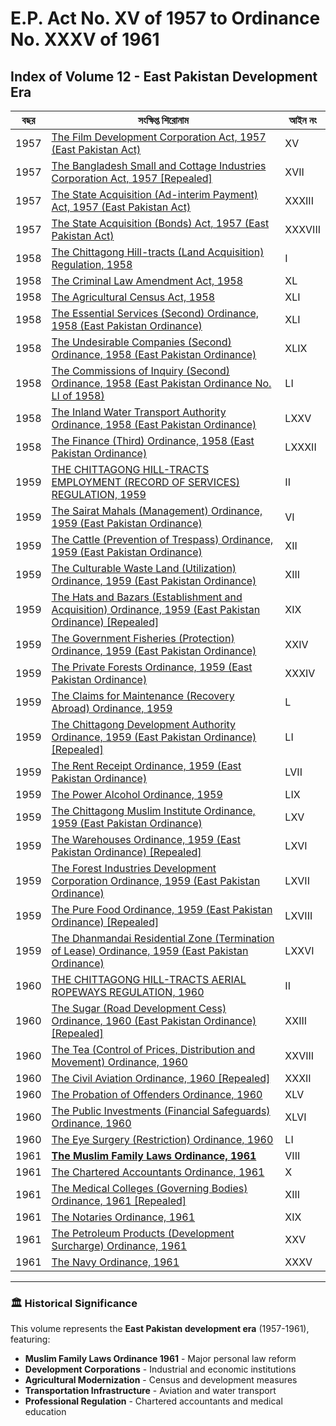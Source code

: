 # E.P. Act No. XV of 1957 to Ordinance No. XXXV of 1961
## Index of Volume 12 - **East Pakistan Development Era**

| বছর | সংক্ষিপ্ত শিরোনাম | আইন নং |
| --- | --- | --- |
| 1957 | [The Film Development Corporation Act, 1957 (East Pakistan Act)](/laws/volume-12/act-details-1/) | XV |
| 1957 | [The Bangladesh Small and Cottage Industries Corporation Act, 1957 [Repealed]](/laws/volume-12/act-details-2/) | XVII |
| 1957 | [The State Acquisition (Ad-interim Payment) Act, 1957 (East Pakistan Act)](/laws/volume-12/act-details-3/) | XXXIII |
| 1957 | [The State Acquisition (Bonds) Act, 1957 (East Pakistan Act)](/laws/volume-12/act-details-4/) | XXXVIII |
| 1958 | [The Chittagong Hill-tracts (Land Acquisition) Regulation, 1958](/laws/volume-12/act-details-5/) | I |
| 1958 | [The Criminal Law Amendment Act, 1958](/laws/volume-12/act-details-6/) | XL |
| 1958 | [The Agricultural Census Act, 1958](/laws/volume-12/act-details-7/) | XLI |
| 1958 | [The Essential Services (Second) Ordinance, 1958 (East Pakistan Ordinance)](/laws/volume-12/act-details-8/) | XLI |
| 1958 | [The Undesirable Companies (Second) Ordinance, 1958 (East Pakistan Ordinance)](/laws/volume-12/act-details-9/) | XLIX |
| 1958 | [The Commissions of Inquiry (Second) Ordinance, 1958 (East Pakistan Ordinance No. LI of 1958)](/laws/volume-12/act-details-10/) | LI |
| 1958 | [The Inland Water Transport Authority Ordinance, 1958 (East Pakistan Ordinance)](/laws/volume-12/act-details-11/) | LXXV |
| 1958 | [The Finance (Third) Ordinance, 1958 (East Pakistan Ordinance)](/laws/volume-12/act-details-12/) | LXXXII |
| 1959 | [THE CHITTAGONG HILL-TRACTS EMPLOYMENT (RECORD OF SERVICES) REGULATION, 1959](/laws/volume-12/act-details-13/) | II |
| 1959 | [The Sairat Mahals (Management) Ordinance, 1959 (East Pakistan Ordinance)](/laws/volume-12/act-details-14/) | VI |
| 1959 | [The Cattle (Prevention of Trespass) Ordinance, 1959 (East Pakistan Ordinance)](/laws/volume-12/act-details-15/) | XII |
| 1959 | [The Culturable Waste Land (Utilization) Ordinance, 1959 (East Pakistan Ordinance)](/laws/volume-12/act-details-16/) | XIII |
| 1959 | [The Hats and Bazars (Establishment and Acquisition) Ordinance, 1959 (East Pakistan Ordinance) [Repealed]](/laws/volume-12/act-details-17/) | XIX |
| 1959 | [The Government Fisheries (Protection) Ordinance, 1959 (East Pakistan Ordinance)](/laws/volume-12/act-details-18/) | XXIV |
| 1959 | [The Private Forests Ordinance, 1959 (East Pakistan Ordinance)](/laws/volume-12/act-details-19/) | XXXIV |
| 1959 | [The Claims for Maintenance (Recovery Abroad) Ordinance, 1959](/laws/volume-12/act-details-20/) | L |
| 1959 | [The Chittagong Development Authority Ordinance, 1959 (East Pakistan Ordinance) [Repealed]](/laws/volume-12/act-details-21/) | LI |
| 1959 | [The Rent Receipt Ordinance, 1959 (East Pakistan Ordinance)](/laws/volume-12/act-details-22/) | LVII |
| 1959 | [The Power Alcohol Ordinance, 1959](/laws/volume-12/act-details-23/) | LIX |
| 1959 | [The Chittagong Muslim Institute Ordinance, 1959 (East Pakistan Ordinance)](/laws/volume-12/act-details-24/) | LXV |
| 1959 | [The Warehouses Ordinance, 1959 (East Pakistan Ordinance) [Repealed]](/laws/volume-12/act-details-25/) | LXVI |
| 1959 | [The Forest Industries Development Corporation Ordinance, 1959 (East Pakistan Ordinance)](/laws/volume-12/act-details-26/) | LXVII |
| 1959 | [The Pure Food Ordinance, 1959 (East Pakistan Ordinance) [Repealed]](/laws/volume-12/act-details-27/) | LXVIII |
| 1959 | [The Dhanmandai Residential Zone (Termination of Lease) Ordinance, 1959 (East Pakistan Ordinance)](/laws/volume-12/act-details-28/) | LXXVI |
| 1960 | [THE CHITTAGONG HILL-TRACTS AERIAL ROPEWAYS REGULATION, 1960](/laws/volume-12/act-details-29/) | II |
| 1960 | [The Sugar (Road Development Cess) Ordinance, 1960 (East Pakistan Ordinance) [Repealed]](/laws/volume-12/act-details-30/) | XXIII |
| 1960 | [The Tea (Control of Prices, Distribution and Movement) Ordinance, 1960](/laws/volume-12/act-details-31/) | XXVIII |
| 1960 | [The Civil Aviation Ordinance, 1960 [Repealed]](/laws/volume-12/act-details-32/) | XXXII |
| 1960 | [The Probation of Offenders Ordinance, 1960](/laws/volume-12/act-details-33/) | XLV |
| 1960 | [The Public Investments (Financial Safeguards) Ordinance, 1960](/laws/volume-12/act-details-34/) | XLVI |
| 1960 | [The Eye Surgery (Restriction) Ordinance, 1960](/laws/volume-12/act-details-35/) | LI |
| 1961 | [**The Muslim Family Laws Ordinance, 1961**](/laws/volume-12/act-details-36/) | VIII |
| 1961 | [The Chartered Accountants Ordinance, 1961](/laws/volume-12/act-details-37/) | X |
| 1961 | [The Medical Colleges (Governing Bodies) Ordinance, 1961 [Repealed]](/laws/volume-12/act-details-38/) | XIII |
| 1961 | [The Notaries Ordinance, 1961](/laws/volume-12/act-details-39/) | XIX |
| 1961 | [The Petroleum Products (Development Surcharge) Ordinance, 1961](/laws/volume-12/act-details-40/) | XXV |
| 1961 | [The Navy Ordinance, 1961](/laws/volume-12/act-details-41/) | XXXV |

---

### 🏛️ Historical Significance
This volume represents the **East Pakistan development era** (1957-1961), featuring:
- **Muslim Family Laws Ordinance 1961** - Major personal law reform
- **Development Corporations** - Industrial and economic institutions
- **Agricultural Modernization** - Census and development measures
- **Transportation Infrastructure** - Aviation and water transport
- **Professional Regulation** - Chartered accountants and medical education

